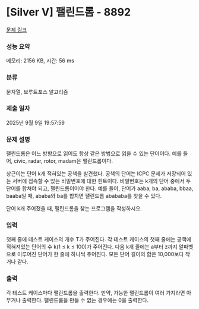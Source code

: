 # [Silver V] 팰린드롬 - 8892 

[문제 링크](https://www.acmicpc.net/problem/8892) 

### 성능 요약

메모리: 2156 KB, 시간: 56 ms

### 분류

문자열, 브루트포스 알고리즘

### 제출 일자

2025년 9월 9일 19:57:59

### 문제 설명

<p>팰린드롬은 어느 방향으로 읽어도 항상 같은 방법으로 읽을 수 있는 단어이다. 예를 들어, civic, radar, rotor, madam은 팰린드롬이다.</p>

<p>상근이는 단어 k개 적혀있는 공책을 발견했다. 공책의 단어는 ICPC 문제가 저장되어 있는 서버에 접속할 수 있는 비밀번호에 대한 힌트이다. 비밀번호는 k개의 단어 중에서 두 단어를 합쳐야 되고, 팰린드롬이어야 한다. 예를 들어, 단어가 aaba, ba, ababa, bbaa, baaba일 때, ababa와 ba를 합치면 팰린드롬 abababa를 찾을 수 있다.</p>

<p>단어 k개 주어졌을 때, 팰린드롬을 찾는 프로그램을 작성하시오.</p>

### 입력 

 <p>첫째 줄에 테스트 케이스의 개수 T가 주어진다. 각 테스트 케이스의 첫째 줄에는 공책에 적혀져있는 단어의 수 k(1 ≤ k ≤ 100)가 주어진다. 다음 k개 줄에는 a부터 z까지 알파벳으로 이루어진 단어가 한 줄에 하나씩 주어진다. 모든 단어 길이의 합은 10,000보다 작거나 같다.</p>

### 출력 

 <p>각 테스트 케이스마다 팰린드롬을 출력한다. 만약, 가능한 팰린드롬이 여러 가지라면 아무거나 출력한다. 팰린드롬을 만들 수 없는 경우에는 0을 출력한다.</p>

